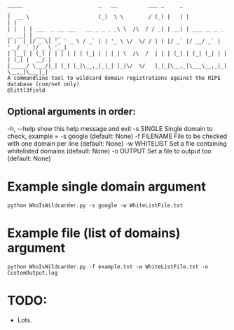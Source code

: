     _____                        _   __          ___ _     _                   _           
    |  __ \                      (_)  \ \        / (_) |   | |                 | |          
    | |  | | ___  _ __ ___   __ _ _ _ _\ \  /\  / / _| | __| | ___ __ _ _ __ __| | ___ _ __ 
    | |  | |/ _ \| '_ ` _ \ / _` | | '_ \ \/  \/ / | | |/ _` |/ __/ _` | '__/ _` |/ _ \ '__|
    | |__| | (_) | | | | | | (_| | | | | \  /\  /  | | | (_| | (_| (_| | | | (_| |  __/ |   
    |_____/ \___/|_| |_| |_|\__,_|_|_| |_|\/  \/   |_|_|\__,_|\___\__,_|_|  \__,_|\___|_|  
    A commandline tool to wildcard domain registrations against the RIPE database (com/net only)
    @littl3field
     
  ## Optional arguments in order:
  
  -h, --help    show this help message and exit
  -s SINGLE     Single domain to check, example = -s google (default: None)
  -f FILENAME   File to be checked with one domain per line (default: None)
  -w WHITELIST  Set a file containing whitelisted domains (default: None)
  -o OUTPUT     Set a file to output too (default: None)
  
  # Example single domain argument 
  ```
  python WhoIsWildcarder.py -s google -w WhiteListFile.txt 
  ```
  
  # Example file (list of domains) argument 
  ```
  python WhoIsWildcarder.py -f example.txt -w WhiteListFile.txt -o CustomOutput.log
  ``` 
  # TODO:
  
  - Lots.

